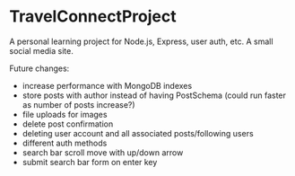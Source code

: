 # TravelConnectProject
A personal learning project for Node.js, Express, user auth, etc. A small social media site.


Future changes:
* increase performance with MongoDB indexes
* store posts with author instead of having PostSchema (could run faster as number of posts increase?)
* file uploads for images
* delete post confirmation
* deleting user account and all associated posts/following users
* different auth methods
* search bar scroll move with up/down arrow
* submit search bar form on enter key
